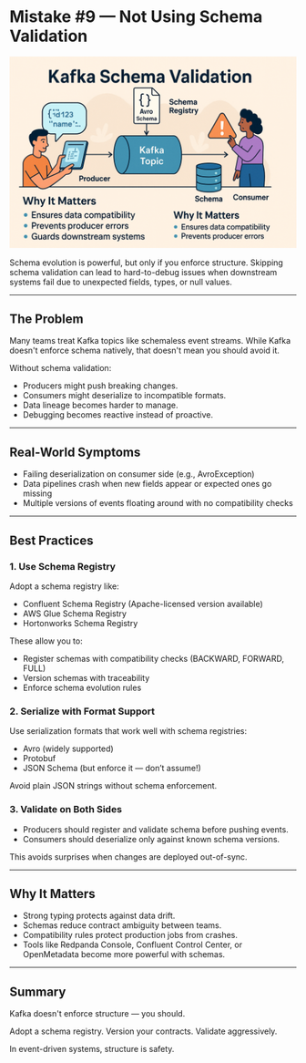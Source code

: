 # Mistake #9 — Not Using Schema Validation
![Kafka schema validation](../Images/kafka-schema-validation.png)

Schema evolution is powerful, but only if you enforce structure. Skipping schema validation can lead to hard-to-debug issues when downstream systems fail due to unexpected fields, types, or null values.

---

## The Problem

Many teams treat Kafka topics like schemaless event streams. While Kafka doesn't enforce schema natively, that doesn't mean you should avoid it.

Without schema validation:
- Producers might push breaking changes.
- Consumers might deserialize to incompatible formats.
- Data lineage becomes harder to manage.
- Debugging becomes reactive instead of proactive.

---

## Real-World Symptoms

- Failing deserialization on consumer side (e.g., AvroException)
- Data pipelines crash when new fields appear or expected ones go missing
- Multiple versions of events floating around with no compatibility checks

---

## Best Practices

### 1. Use Schema Registry

Adopt a schema registry like:
- Confluent Schema Registry (Apache-licensed version available)
- AWS Glue Schema Registry
- Hortonworks Schema Registry

These allow you to:
- Register schemas with compatibility checks (BACKWARD, FORWARD, FULL)
- Version schemas with traceability
- Enforce schema evolution rules

### 2. Serialize with Format Support

Use serialization formats that work well with schema registries:

- Avro (widely supported)
- Protobuf
- JSON Schema (but enforce it — don’t assume!)

Avoid plain JSON strings without schema enforcement.

### 3. Validate on Both Sides

- Producers should register and validate schema before pushing events.
- Consumers should deserialize only against known schema versions.

This avoids surprises when changes are deployed out-of-sync.

---

## Why It Matters

- Strong typing protects against data drift.
- Schemas reduce contract ambiguity between teams.
- Compatibility rules protect production jobs from crashes.
- Tools like Redpanda Console, Confluent Control Center, or OpenMetadata become more powerful with schemas.

---

## Summary

Kafka doesn't enforce structure — you should.

Adopt a schema registry. Version your contracts. Validate aggressively.

In event-driven systems, structure is safety.

